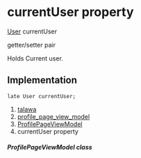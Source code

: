 
<div>

# currentUser property

</div>


[User](../../models_user_user_info/User-class.html) currentUser


getter/setter pair




Holds Current user.



## Implementation

``` language-dart
late User currentUser;
```







1.  [talawa](../../index.html)
2.  [profile_page_view_model](../../view_model_after_auth_view_models_profile_view_models_profile_page_view_model/)
3.  [ProfilePageViewModel](../../view_model_after_auth_view_models_profile_view_models_profile_page_view_model/ProfilePageViewModel-class.html)
4.  currentUser property

##### ProfilePageViewModel class







